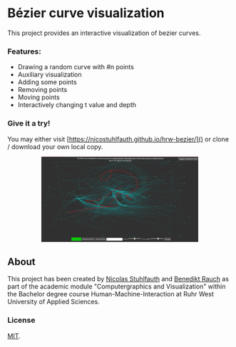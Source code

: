 # Bézier curve visualization

This project provides an interactive visualization of bezier curves.

### Features:
- Drawing a random curve with #n points
- Auxiliary visualization
- Adding some points
- Removing points
- Moving points
- Interactively changing t value and depth

### Give it a try!
You may either visit [https://nicostuhlfauth.github.io/hrw-bezier/]() or clone / download your own local copy.

<p align="center">
<img src="./showcase/screenshot.jpg" alt="Screenshot of Bézier curve visualization" style="width: 70%;" />
</p>

## About
This project has been created by [Nicolas Stuhlfauth](https://github.com/nicostuhlfauth) and [Benedikt Rauch](https://github.com/benediktrauch) as part of the academic module "Computergraphics and Visualization" within the Bachelor degree course Human-Machine-Interaction at Ruhr West University of Applied Sciences.

### License
[MIT](LICENSE).